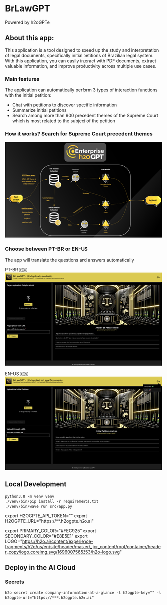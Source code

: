 # BrLawGPT
Powered by h2oGPTe

## About this app:

This application is a tool designed to speed up the study and interpretation of legal documents, specifically initial petitions of Brazilian legal system. With this application, you can easily interact with PDF documents, extract valuable information, and improve productivity across multiple use cases.

### Main features
The application can automatically perform 3 types of interaction functions with the initial petition:
- Chat with petitions to discover specific information
- Summarize initial petitions
- Search among more than 900 precedent themes of the Supreme Court which is most related to the subject of the petition

### How it works? Search for Supreme Court precedent themes
![image](./assets/image_stf.png)

### Choose between PT-BR or EN-US
The app will translate the questions and answers automatically 

PT-BR 🇧🇷
![image](./assets/image_ptbr.png)

EN-US 🇺🇸
![image](./assets/image_eng.png)


## Local Development
```shell script
python3.8 -m venv venv
./venv/bin/pip install -r requirements.txt
./venv/bin/wave run src/app.py
```

export H2OGPTE_API_TOKEN=""
export H2OGPTE_URL="https://**.h2ogpte.h2o.ai"

export PRIMARY_COLOR="#FEC925"
export SECONDARY_COLOR="#E8E5E1"
export LOGO="https://h2o.ai/content/experience-fragments/h2o/us/en/site/header/master/_jcr_content/root/container/header_copy/logo.coreimg.svg/1696007565253/h2o-logo.svg"

## Deploy in the AI Cloud

### Secrets
```
h2o secret create company-information-at-a-glance -l h2ogpte-key="" -l h2ogpte-url="https://***.h2ogpte.h2o.ai"
```